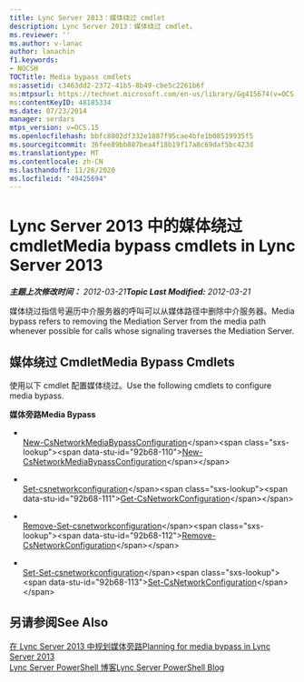 ```yaml
---
title: Lync Server 2013：媒体绕过 cmdlet
description: Lync Server 2013：媒体绕过 cmdlet。
ms.reviewer: ''
ms.author: v-lanac
author: lanachin
f1.keywords:
- NOCSH
TOCTitle: Media bypass cmdlets
ms:assetid: c3463dd2-2372-41b5-8b49-cbe5c2261b6f
ms:mtpsurl: https://technet.microsoft.com/en-us/library/Gg415674(v=OCS.15)
ms:contentKeyID: 48185334
ms.date: 07/23/2014
manager: serdars
mtps_version: v=OCS.15
ms.openlocfilehash: bbfc8802df332e1887f95cae4bfe1b08519935f5
ms.sourcegitcommit: 36fee89bb887bea4f18b19f17a8c69daf5bc423d
ms.translationtype: MT
ms.contentlocale: zh-CN
ms.lasthandoff: 11/26/2020
ms.locfileid: "49425694"
---
```

# <a name="media-bypass-cmdlets-in-lync-server-2013"></a><span data-ttu-id="92b68-103">Lync Server 2013 中的媒体绕过 cmdlet</span><span class="sxs-lookup"><span data-stu-id="92b68-103">Media bypass cmdlets in Lync Server 2013</span></span>

<div data-xmlns="http://www.w3.org/1999/xhtml">

<div class="topic" data-xmlns="http://www.w3.org/1999/xhtml" data-msxsl="urn:schemas-microsoft-com:xslt" data-cs="https://msdn.microsoft.com/">

<div data-asp="https://msdn2.microsoft.com/asp">



</div>

<div id="mainSection">

<div id="mainBody"><span data-ttu-id="92b68-104">

<span> </span></span><span class="sxs-lookup"><span data-stu-id="92b68-104">

<span> </span></span></span>

<span data-ttu-id="92b68-105">_**主题上次修改时间：** 2012-03-21_</span><span class="sxs-lookup"><span data-stu-id="92b68-105">_**Topic Last Modified:** 2012-03-21_</span></span>

<span data-ttu-id="92b68-106">媒体绕过指信号遍历中介服务器的呼叫可以从媒体路径中删除中介服务器。</span><span class="sxs-lookup"><span data-stu-id="92b68-106">Media bypass refers to removing the Mediation Server from the media path whenever possible for calls whose signaling traverses the Mediation Server.</span></span>

<div>

## <a name="media-bypass-cmdlets"></a><span data-ttu-id="92b68-107">媒体绕过 Cmdlet</span><span class="sxs-lookup"><span data-stu-id="92b68-107">Media Bypass Cmdlets</span></span>

<span data-ttu-id="92b68-108">使用以下 cmdlet 配置媒体绕过。</span><span class="sxs-lookup"><span data-stu-id="92b68-108">Use the following cmdlets to configure media bypass.</span></span>

<span data-ttu-id="92b68-109">**媒体旁路**</span><span class="sxs-lookup"><span data-stu-id="92b68-109">**Media Bypass**</span></span>

  - <span></span>  
    <span data-ttu-id="92b68-110">[New-CsNetworkMediaBypassConfiguration](https://technet.microsoft.com/library/Gg425718(v=OCS.15))</span><span class="sxs-lookup"><span data-stu-id="92b68-110">[New-CsNetworkMediaBypassConfiguration](https://technet.microsoft.com/library/Gg425718(v=OCS.15))</span></span>

<!-- end list -->

  - <span></span>  
    <span data-ttu-id="92b68-111">[Set-csnetworkconfiguration](https://technet.microsoft.com/library/Gg398140(v=OCS.15))</span><span class="sxs-lookup"><span data-stu-id="92b68-111">[Get-CsNetworkConfiguration](https://technet.microsoft.com/library/Gg398140(v=OCS.15))</span></span>

  - <span></span>  
    <span data-ttu-id="92b68-112">[Remove-Set-csnetworkconfiguration](https://technet.microsoft.com/library/Gg398938(v=OCS.15))</span><span class="sxs-lookup"><span data-stu-id="92b68-112">[Remove-CsNetworkConfiguration](https://technet.microsoft.com/library/Gg398938(v=OCS.15))</span></span>

  - <span></span>  
    <span data-ttu-id="92b68-113">[Set-Set-csnetworkconfiguration](https://technet.microsoft.com/library/Gg398927(v=OCS.15))</span><span class="sxs-lookup"><span data-stu-id="92b68-113">[Set-CsNetworkConfiguration](https://technet.microsoft.com/library/Gg398927(v=OCS.15))</span></span>

</div>

<div>

## <a name="see-also"></a><span data-ttu-id="92b68-114">另请参阅</span><span class="sxs-lookup"><span data-stu-id="92b68-114">See Also</span></span>


[<span data-ttu-id="92b68-115">在 Lync Server 2013 中规划媒体旁路</span><span class="sxs-lookup"><span data-stu-id="92b68-115">Planning for media bypass in Lync Server 2013</span></span>](lync-server-2013-planning-for-media-bypass.md)  
[<span data-ttu-id="92b68-116">Lync Server PowerShell 博客</span><span class="sxs-lookup"><span data-stu-id="92b68-116">Lync Server PowerShell Blog</span></span>](https://go.microsoft.com/fwlink/p/?linkid=203150)  
  

<span data-ttu-id="92b68-117"></div>

</div>

<span> </span>

</div>

</div>

</span><span class="sxs-lookup"><span data-stu-id="92b68-117"></div>

</div>

<span> </span>

</div>

</div>

</span></span></div>

